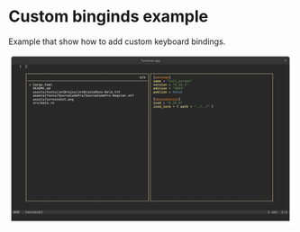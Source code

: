 # Custom binginds example

Example that show how to add custom keyboard bindings.

![screenshot](./assets/screenshot.png)
